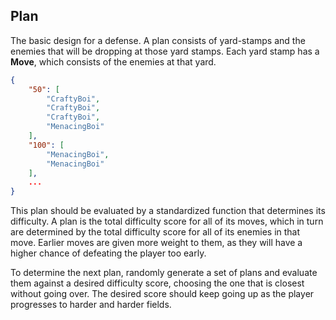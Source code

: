 ## Plan
The basic design for a defense. A plan consists of yard-stamps and the enemies that will be dropping at those yard stamps. Each yard stamp has a **Move**, which consists of the enemies at that yard.

```json
{
    "50": [
        "CraftyBoi",
        "CraftyBoi",
        "CraftyBoi",
        "MenacingBoi"
    ],
    "100": [
        "MenacingBoi",
        "MenacingBoi"
    ],
    ...
}
```

This plan should be evaluated by a standardized function that determines its difficulty. A plan is the total difficulty score for all of its moves, which in turn are determined by the total difficulty score for all of its enemies in that move. Earlier moves are given more weight to them, as they will have a higher chance of defeating the player too early.

To determine the next plan, randomly generate a set of plans and evaluate them against a desired difficulty score, choosing the one that is closest without going over. The desired score should keep going up as the player progresses to harder and harder fields.
